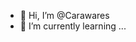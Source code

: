 - 👋 Hi, I’m @Carawares
- 🌱 I’m currently learning ...

<!---
Carawares/Carawares is a ✨ special ✨ repository because its `README.md` (this file) appears on your GitHub profile.
You can click the Preview link to take a look at your changes.
--->
